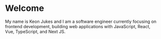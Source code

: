 # Welcome
My name is Keon Jukes and I am a software engineer currently focusing on frontend development, building web applications with JavaScript, React, Vue, TypeScript, and Next JS.

<!---
KeonJukes/KeonJukes is a ✨ special ✨ repository because its `README.md` (this file) appears on your GitHub profile.
You can click the Preview link to take a look at your changes.
--->

